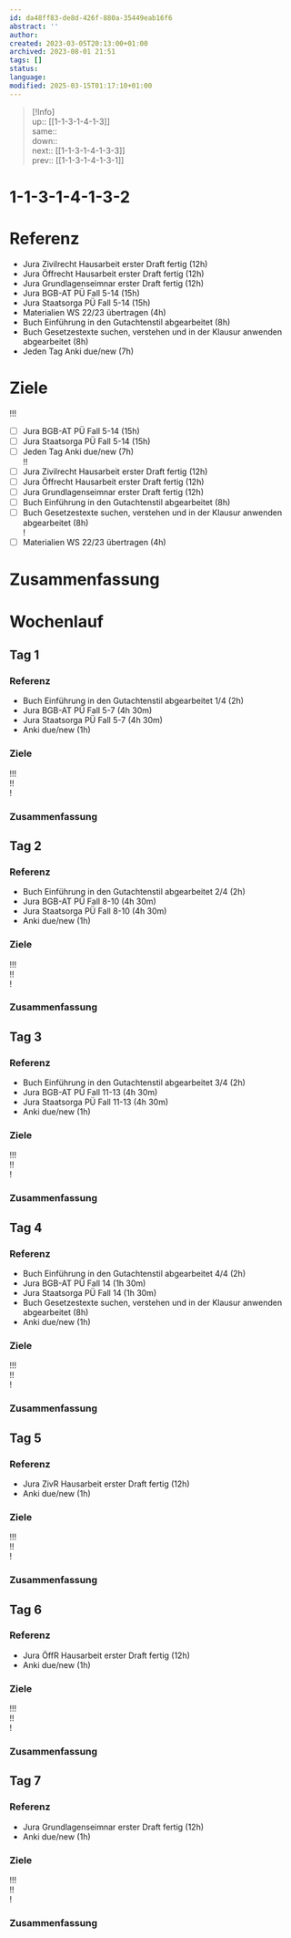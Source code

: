 ```yaml
---
id: da48ff83-de8d-426f-880a-35449eab16f6
abstract: ''
author: 
created: 2023-03-05T20:13:00+01:00
archived: 2023-08-01 21:51
tags: []
status: 
language: 
modified: 2025-03-15T01:17:10+01:00
---
```


> [!Info]  
> up:: [[1-1-3-1-4-1-3]]  
> same::  
> down::  
> next:: [[1-1-3-1-4-1-3-3]]  
> prev:: [[1-1-3-1-4-1-3-1]]

# 1-1-3-1-4-1-3-2

# Referenz

- Jura Zivilrecht Hausarbeit erster Draft fertig (12h)
- Jura Öffrecht Hausarbeit erster Draft fertig (12h)
- Jura Grundlagenseimnar erster Draft fertig (12h)
- Jura BGB-AT PÜ Fall 5-14 (15h)
- Jura Staatsorga PÜ Fall 5-14 (15h)
- Materialien WS 22/23 übertragen (4h)
- Buch Einführung in den Gutachtenstil abgearbeitet (8h)
- Buch Gesetzestexte suchen, verstehen und in der Klausur anwenden abgearbeitet (8h)
- Jeden Tag Anki due/new (7h)

# Ziele

!!!

- [ ] Jura BGB-AT PÜ Fall 5-14 (15h)
- [ ] Jura Staatsorga PÜ Fall 5-14 (15h)
- [ ] Jeden Tag Anki due/new (7h)  
!!
- [ ] Jura Zivilrecht Hausarbeit erster Draft fertig (12h)
- [ ] Jura Öffrecht Hausarbeit erster Draft fertig (12h)
- [ ] Jura Grundlagenseimnar erster Draft fertig (12h)
- [ ] Buch Einführung in den Gutachtenstil abgearbeitet (8h)
- [ ] Buch Gesetzestexte suchen, verstehen und in der Klausur anwenden abgearbeitet (8h)  
!
- [ ] Materialien WS 22/23 übertragen (4h)

# Zusammenfassung

# Wochenlauf

## Tag 1

### Referenz

- Buch Einführung in den Gutachtenstil abgearbeitet 1/4 (2h)
- Jura BGB-AT PÜ Fall 5-7 (4h 30m)
- Jura Staatsorga PÜ Fall 5-7 (4h 30m)
- Anki due/new (1h)

### Ziele

!!!  
!!  
!

### Zusammenfassung

## Tag 2

### Referenz

- Buch Einführung in den Gutachtenstil abgearbeitet 2/4 (2h)
- Jura BGB-AT PÜ Fall 8-10 (4h 30m)
- Jura Staatsorga PÜ Fall 8-10 (4h 30m)
- Anki due/new (1h)

### Ziele

!!!  
!!  
!

### Zusammenfassung

## Tag 3

### Referenz

- Buch Einführung in den Gutachtenstil abgearbeitet 3/4 (2h)
- Jura BGB-AT PÜ Fall 11-13 (4h 30m)
- Jura Staatsorga PÜ Fall 11-13 (4h 30m)
- Anki due/new (1h)

### Ziele

!!!  
!!  
!

### Zusammenfassung

## Tag 4

### Referenz

- Buch Einführung in den Gutachtenstil abgearbeitet 4/4 (2h)
- Jura BGB-AT PÜ Fall 14 (1h 30m)
- Jura Staatsorga PÜ Fall 14 (1h 30m)
- Buch Gesetzestexte suchen, verstehen und in der Klausur anwenden abgearbeitet (8h)
- Anki due/new (1h)

### Ziele

!!!  
!!  
!

### Zusammenfassung

## Tag 5

### Referenz

- Jura ZivR Hausarbeit erster Draft fertig (12h)
- Anki due/new (1h)

### Ziele

!!!  
!!  
!

### Zusammenfassung

## Tag 6

### Referenz

- Jura ÖffR Hausarbeit erster Draft fertig (12h)
- Anki due/new (1h)

### Ziele

!!!  
!!  
!

### Zusammenfassung

## Tag 7

### Referenz

- Jura Grundlagenseimnar erster Draft fertig (12h)
- Anki due/new (1h)

### Ziele

!!!  
!!  
!

### Zusammenfassung

